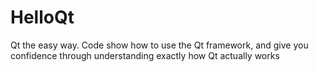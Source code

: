 # HelloQt
Qt the easy way. Code show how to use the Qt framework, and give you confidence through understanding exactly how Qt actually works
